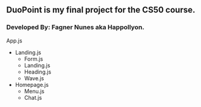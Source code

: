 ## DuoPoint is my final project for the CS50 course.

### Developed By: Fagner Nunes aka Happollyon.


App.js

- Landing.js
	- Form.js
	- Landing.js
	- Heading.js
	- Wave.js
- Homepage.js
	- Menu.js
	- Chat.js	
	
